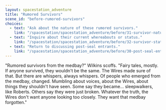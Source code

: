 ```yaml
---
layout: spacestation_adventure
title: "Rumored Survivors"
scene_id: "before-rumored-survivors"
choices:
  - text: "Ask about the nature of these rumored survivors."
    link: "/spacestation/spacestation_adventure/before/31-survivor-nature"
  - text: "Inquire about their current whereabouts or status."
    link: "/spacestation/spacestation_adventure/before/32-survivor-status"
  - text: "Return to discussing post-seal entrants."
    link: "/spacestation/spacestation_adventure/before/30-post-seal-entrants"
---
```


"Rumored survivors from the medbay?" Wilkins scoffs. "Fairy tales, mostly. If anyone survived, they wouldn't be the same. The Wires made sure of that. But there are whispers, always whispers. Of people who emerged from the medbay, changed. Mumbling about voices, about the Wires, about things they shouldn't have seen. Some say they became... sleepwalkers, like Roberts. Others say they were just broken. Whatever the truth, the Wires don't want anyone looking too closely. They want that medbay forgotten."
